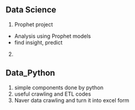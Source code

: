 ## Data Science
1. Prophet project
* Analysis using Prophet models
* find insight, predict
2. 

## Data_Python
1. simple components done by python
2. useful crawling and ETL codes
3. Naver data crawling and turn it into excel form
